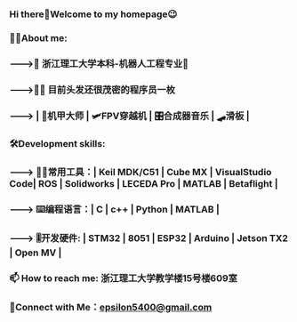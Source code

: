 ### Hi there👋Welcome to my homepage😉
### 🧑‍💻About me:
###       --->🏫 浙江理工大学本科-机器人工程专业🤖
###       --->🧑‍🦱 目前头发还很茂密的程序员一枚
###       ---> | 🦾机甲大师 | 🛩️FPV穿越机 | 🎛️合成器音乐 | 🛹滑板 |
###
### 🛠️Development skills:
###       ---> 🧑‍🔧常用工具：| Keil MDK/C51 | Cube MX | VisualStudio Code| ROS | Solidworks | LECEDA Pro | MATLAB | Betaflight |                  
###       ---> ⌨️编程语言：| C | c++ | Python | MATLAB |
###       ---> 🎚️开发硬件: | STM32 | 8051 | ESP32 | Arduino | Jetson TX2 | Open MV |
###               
### 📫 How to reach me: 浙江理工大学教学楼15号楼609室
###       
### 🤝Connect with Me：epsilon5400@gmail.com
<!--
**Epsilon-Wu/Epsilon-Wu** is a ✨ _special_ ✨ repository because its `README.md` (this file) appears on your GitHub profile.

Here are some ideas to get you started:

- 🔭 I’m currently working on ...
- 🌱 I’m currently learning ...
- 👯 I’m looking to collaborate on ...
- 🤔 I’m looking for help with ...
- 💬 Ask me about ...
- 📫 How to reach me: ...
- 😄 Pronouns: ...
- ⚡ Fun fact: ...
-->
